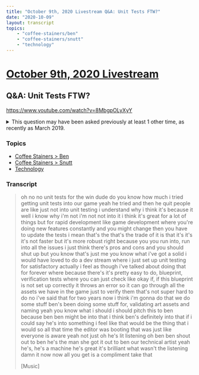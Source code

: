 ```yaml
---
title: "October 9th, 2020 Livestream Q&A: Unit Tests FTW?"
date: "2020-10-09"
layout: transcript
topics:
    - "coffee-stainers/ben"
    - "coffee-stainers/snutt"
    - "technology"
---
```

# [October 9th, 2020 Livestream](../2020-10-09.md)
## Q&A: Unit Tests FTW?
https://www.youtube.com/watch?v=8MbgpOLyXyY
<details>
<summary>This question may have been asked previously at least 1 other time, as recently as March 2019.</summary>

* [March 9th, 2019 Livestream Q&A: Do you guys write automated tests?](./yt-wJ-LL985q_c.md) [https://www.youtube.com/watch?v=wJ-LL985q_c](https://www.youtube.com/watch?v=wJ-LL985q_c)
</details>


### Topics
* [Coffee Stainers > Ben](../topics/coffee-stainers/ben.md)
* [Coffee Stainers > Snutt](../topics/coffee-stainers/snutt.md)
* [Technology](../topics/technology.md)

### Transcript

> oh no no unit tests for the win dude do you know how much i tried getting unit tests into our game yeah he tried and then he quit people are like just not into unit testing i understand why i think it's because it well i know why i'm not i'm not not into it i think it's great for a lot of things but for rapid development like game development where you're doing new features constantly and you might change then you have to update the tests i mean that's the that's the trade of it is that it's it's it's not faster but it's more robust right because you you run into, run into all the issues i just think there's pros and cons and you should shut up but you know that's just me you know what i've got a solid i would have loved to do a dev stream where i just set up unit testing for satisfactory actually i feel as though i've talked about doing that for forever where because there's it's pretty easy to do, blueprint, verification tests where you can just check like okay if, if this blueprint is not set up correctly it throws an error so it can go through all the assets we have in the game just to verify them that's not super hard to do no i've said that for two years now i think i'm gonna do that we do some stuff ben's been doing some stuff for, validating art assets and naming yeah you know what i should i should pitch this to ben because ben ben might be into that i think ben's definitely into that if i could say he's into something i feel like that would be the thing that i would so all that time the editor was booting that was just like everyone is aware yeah not just oh he's lit listening oh ben ben shout out to ben he's the man she got it out to ben our technical artist yeah he's, he's a machine he's great it's brilliant what wasn't the listening damn it now now all you get is a compliment take that
>
> [Music]
